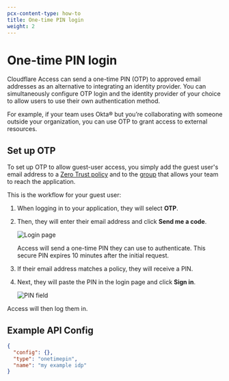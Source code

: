 ```yaml
---
pcx-content-type: how-to
title: One-time PIN login
weight: 2
---
```


# One-time PIN login

Cloudflare Access can send a one-time PIN (OTP) to approved email addresses as an alternative to integrating an identity provider. You can simultaneously configure OTP login and the identity provider of your choice to allow users to use their own authentication method.

For example, if your team uses Okta® but you’re collaborating with someone outside your organization, you can use OTP to grant access to external resources.

## Set up OTP

To set up OTP to allow guest-user access, you simply add the guest user's email address to a [Zero Trust policy](/cloudflare-one/policies/zero-trust/policy-management/#add-a-policy) and to the [group](/cloudflare-one/identity/users/groups/) that allows your team to reach the application.

This is the workflow for your guest user:

1.  When logging in to your application, they will select **OTP**.

2.  Then, they will enter their email address and click **Send me a code**.

    ![Login page](/cloudflare-one/static/documentation/identity/otp/otp1.png)

    Access will send a one-time PIN they can use to authenticate. This secure PIN expires 10 minutes after the initial request.

3.  If their email address matches a policy, they will receive a PIN.

4.  Next, they will paste the PIN in the login page and click **Sign in**.

    ![PIN field](/cloudflare-one/static/documentation/identity/otp/otp2.png)

Access will then log them in.

## Example API Config

```json
{
  "config": {},
  "type": "onetimepin",
  "name": "my example idp"
}
```
